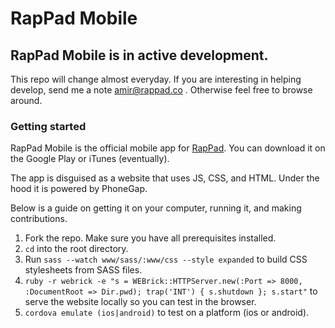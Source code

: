 # RapPad Mobile

## RapPad Mobile is in active development.

This repo will change almost everyday. If you are interesting in helping develop, send me a note amir@rappad.co . Otherwise feel free to browse around.

### Getting started

RapPad Mobile is the official mobile app for [RapPad](www.rappad.co). You can download it on the Google Play or iTunes (eventually).

The app is disguised as a website that uses JS, CSS, and HTML. Under the hood it is powered by PhoneGap. 

Below is a guide on getting it on your computer, running it, and making contributions.

1. Fork the repo. Make sure you have all prerequisites installed.
2. `cd` into the root directory.
3. Run `sass --watch www/sass/:www/css --style expanded` to build CSS stylesheets from SASS files.
4. `ruby -r webrick -e "s = WEBrick::HTTPServer.new(:Port => 8000, :DocumentRoot => Dir.pwd); trap('INT') { s.shutdown }; s.start"` to serve the website locally so you can test in the browser.
5. `cordova emulate (ios|android)` to test on a platform (ios or android). 
